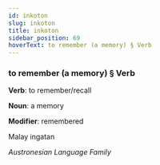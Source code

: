 ```yaml
---
id: inkoton
slug: inkoton
title: inkoton
sidebar_position: 69
hoverText: to remember (a memory) § Verb
---
```


### to remember (a memory) § Verb

**Verb**: to remember/recall

**Noun**: a memory

**Modifier**: remembered

Malay ingatan 

*Austronesian Language Family*